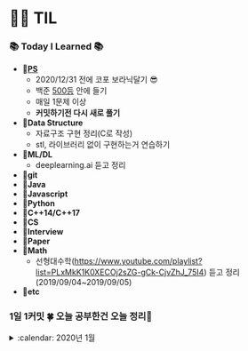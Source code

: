 # :woman_technologist: TIL
### :books: Today I Learned :books:
* **:file_folder:[PS](https://github.com/sooooojinlee/TIL/tree/master/PS)**
  * 2020/12/31 전에 코포 보라닉달기 :sunglasses:
  * 백준 [500등](https://www.acmicpc.net/user/jaq0424) 안에 들기
  * 매일 1문제 이상
  * **커밋하기전 다시 새로 풀기**
* **:file_folder:Data Structure**
  * 자료구조 구현 정리(C로 작성)
  * stl, 라이브러리 없이 구현하는거 연습하기
* **:file_folder:ML/DL**
  * deeplearning.ai 듣고 정리
* **:file_folder:git**
* **:file_folder:Java**
* **:file_folder:Javascript**
* **:file_folder:Python**
* **:file_folder:C++14/C++17**
* **:file_folder:CS**
* **:file_folder:Interview**
* **:file_folder:Paper**
* **:file_folder:Math**
  * 선형대수학(https://www.youtube.com/playlist?list=PLxMkK1K0XECOj2sZG-gCk-CjvZhJ_75I4) 듣고 정리(2019/09/04~2019/09/05)
* **:file_folder:etc**

### 1일 1커밋 :four_leaf_clover: 오늘 공부한건 오늘 정리:pencil:
<details>
 <summary> :calendar: 2020년 1월</summary>
<div markdown="1">
 
##### 200127
* 16924 십자가 찾기 다시 풂
##### 200128
* 16922 로마 숫자 만들기 다시 풂
* 16988 Baaaaaaaaaduk2 (Easy) 맞왜틀..
##### 200129
* 17070 파이프 옮기기, 15686 치킨배달, 16637 괄호 추가하기 다시 풂
* 1413 제 1종 스털링 수...? :thinking:
##### 200130
* 17406 배열 돌리기4
  * algorithm 헤더에 rotate 같은 것도 있던데... 
  for문으로 삽질안하고
  ```rotate(group.rbegin(), group.rbegin()+1, group.rend())```
  같은 방법도 있음...:innocent:
  * 기출 중에 톱니바퀴랑 비슷한 듯
  * algorithm, tuple 헤더 없이 하는 ps 머리에 쥐난다 :woman_facepalming:
</div>
</details>
